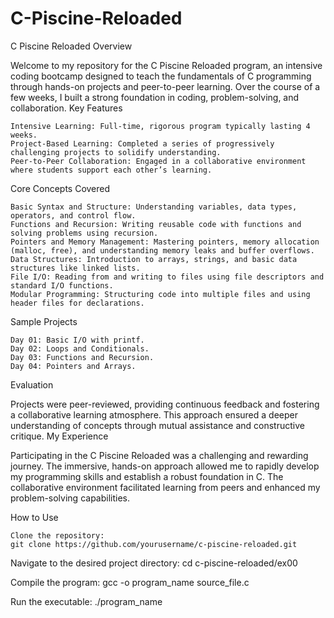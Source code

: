 # C-Piscine-Reloaded
C Piscine Reloaded
Overview

Welcome to my repository for the C Piscine Reloaded program, an intensive coding bootcamp designed to teach the fundamentals of C programming through hands-on projects and peer-to-peer learning. Over the course of a few weeks, I built a strong foundation in coding, problem-solving, and collaboration.
Key Features

    Intensive Learning: Full-time, rigorous program typically lasting 4 weeks.
    Project-Based Learning: Completed a series of progressively challenging projects to solidify understanding.
    Peer-to-Peer Collaboration: Engaged in a collaborative environment where students support each other’s learning.

Core Concepts Covered

    Basic Syntax and Structure: Understanding variables, data types, operators, and control flow.
    Functions and Recursion: Writing reusable code with functions and solving problems using recursion.
    Pointers and Memory Management: Mastering pointers, memory allocation (malloc, free), and understanding memory leaks and buffer overflows.
    Data Structures: Introduction to arrays, strings, and basic data structures like linked lists.
    File I/O: Reading from and writing to files using file descriptors and standard I/O functions.
    Modular Programming: Structuring code into multiple files and using header files for declarations.

Sample Projects

    Day 01: Basic I/O with printf.
    Day 02: Loops and Conditionals.
    Day 03: Functions and Recursion.
    Day 04: Pointers and Arrays.

Evaluation

Projects were peer-reviewed, providing continuous feedback and fostering a collaborative learning atmosphere. This approach ensured a deeper understanding of concepts through mutual assistance and constructive critique.
My Experience

Participating in the C Piscine Reloaded was a challenging and rewarding journey. The immersive, hands-on approach allowed me to rapidly develop my programming skills and establish a robust foundation in C. The collaborative environment facilitated learning from peers and enhanced my problem-solving capabilities.

How to Use

    Clone the repository:
    git clone https://github.com/yourusername/c-piscine-reloaded.git

Navigate to the desired project directory:
    cd c-piscine-reloaded/ex00

Compile the program:
    gcc -o program_name source_file.c

Run the executable:
    ./program_name

